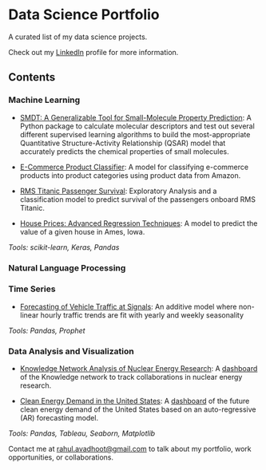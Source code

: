 # Data Science Portfolio
A curated list of my data science projects.

Check out my [LinkedIn](https://www.linkedin.com/in/rahulavadhoot/) 
profile for more information.

## Contents

### Machine Learning

- [SMDT: A Generalizable Tool for Small-Molecule Property Prediction](https://github.com/BeckResearchLab/small-molecule-design-toolkit):
A Python package to calculate molecular descriptors and test out several different supervised learning algorithms to build the most-appropriate Quantitative Structure-Activity Relationship (QSAR) model that accurately predicts the chemical properties of small molecules.

- [E-Commerce Product Classifier](https://github.com/rahulavadhoot/Portfolio/tree/master/projects/e-commerce%20product%20classifier):
A model for classifying e-commerce products into product categories using product data from Amazon. 

- [RMS Titanic Passenger Survival](https://github.com/rahulavadhoot/Portfolio/tree/master/projects/titanic):
Exploratory Analysis and a classification model to predict survival of the passengers onboard RMS Titanic. 

- [House Prices: Advanced Regression Techniques](https://github.com/rahulavadhoot/Portfolio/tree/master/projects/house%20prices):
A model to predict the value of a given house in Ames, Iowa.

*Tools: scikit-learn, Keras, Pandas*

### Natural Language Processing


### Time Series

- [Forecasting of Vehicle Traffic at Signals](https://github.com/rahulavadhoot/Portfolio/tree/master/projects/vehicle%20traffic): 
An additive model where non-linear hourly traffic trends are fit with yearly and weekly seasonality

*Tools: Pandas, Prophet*

### Data Analysis and Visualization

- [Knowledge Network Analysis of Nuclear Energy Research](https://github.com/rahulavadhoot/KnowledgeNetworks): 
A [dashboard](https://public.tableau.com/profile/rahul1168#!/vizhome/NuclearEnergyResearch/NuclearEnergyResearch)
of the Knowledge network to track collaborations in nuclear energy research.

- [Clean Energy Demand in the United States](https://github.com/rahulavadhoot/Clean-Energy-Outlook): 
A [dashboard](https://public.tableau.com/profile/rahul1168#!/vizhome/TableauWorkbookforSVRPrediction/CleanEnergyProductioninthecontiguousUnitedStates) of the future clean energy demand of the United States
based on an auto-regressive (AR) forecasting model. 

*Tools: Pandas, Tableau, Seaborn, Matplotlib*

Contact me at [rahul.avadhoot@gmail.com](mailto:rahul.avadhoot@gmail.com) to talk about my portfolio, work opportunities, or collaborations.

